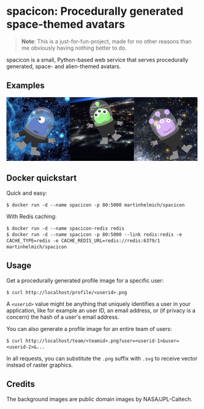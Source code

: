 # spacicon: Procedurally generated space-themed avatars

>**Note**: This is a just-for-fun-project, made for no other reasons than me obviously having nothing better to do.

spacicon is a small, Python-based web service that serves procedurally generated, space- and alien-themed avatars.

## Examples

<img src="examples/spacicon-1.png" width="33%"><img src="examples/spacicon-2.png" width="33%"><img src="examples/spacicon-3.png" width="33%">

## Docker quickstart

Quick and easy:

    $ docker run -d --name spacicon -p 80:5000 martinhelmich/spacicon

With Redis caching:

    $ docker run -d --name spacicon-redis redis
    $ docker run -d --name spacicon -p 80:5000 --link redis:redis -e CACHE_TYPE=redis -e CACHE_REDIS_URL=redis://redis:6379/1 martinhelmich/spacicon

## Usage

Get a procedurally generated profile image for a specific user:

    $ curl http://localhost/profile/<userid>.png

A `<userid>` value might be anything that uniquely identifies a user in your application, like for example an user ID, an email address, or (if privacy is a concern) the hash of a user's email address.

You can also generate a profile image for an entire team of users:

    $ curl http://localhost/team/<teamid>.png?user=<userid-1>&user=<userid-2>&...

In all requests, you can substitute the `.png` suffix with `.svg` to receive vector instead of raster graphics.

## Credits

The background images are public domain images by NASA/JPL-Caltech.
